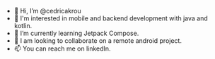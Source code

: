 - 👋 Hi, I’m @cedricakrou
- 👀 I'm interested in mobile and backend development with java and kotlin.
- 🌱 I’m currently learning Jetpack Compose.
- 💞️ I am looking to collaborate on a remote android project.
- 📫 You can reach me on linkedIn.

<!---
cedricakrou/cedricakrou is a ✨ special ✨ repository because its `README.md` (this file) appears on your GitHub profile.
You can click the Preview link to take a look at your changes.
--->
